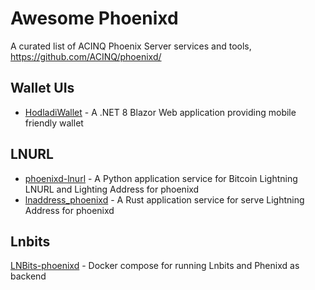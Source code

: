 Awesome Phoenixd
==================
A curated list of ACINQ Phoenix Server services and tools, https://github.com/ACINQ/phoenixd/

## Wallet UIs
* [HodladiWallet](https://github.com/hodladi/hodladiwallet) - A .NET 8 Blazor Web application providing mobile friendly wallet

## LNURL
* [phoenixd-lnurl](https://github.com/AngusP/phoenixd-lnurl) - A Python application service for Bitcoin Lightning LNURL and Lighting Address for phoenixd 
* [lnaddress_phoenixd](https://github.com/mrboatsman/lnaddress_phoenixd) - A Rust application service for serve Lightning Address for phoenixd

## Lnbits
[LNBits-phoenixd](https://github.com/bitkarrot/lnbits-phoenixd/) - Docker compose for running Lnbits and Phenixd as backend
